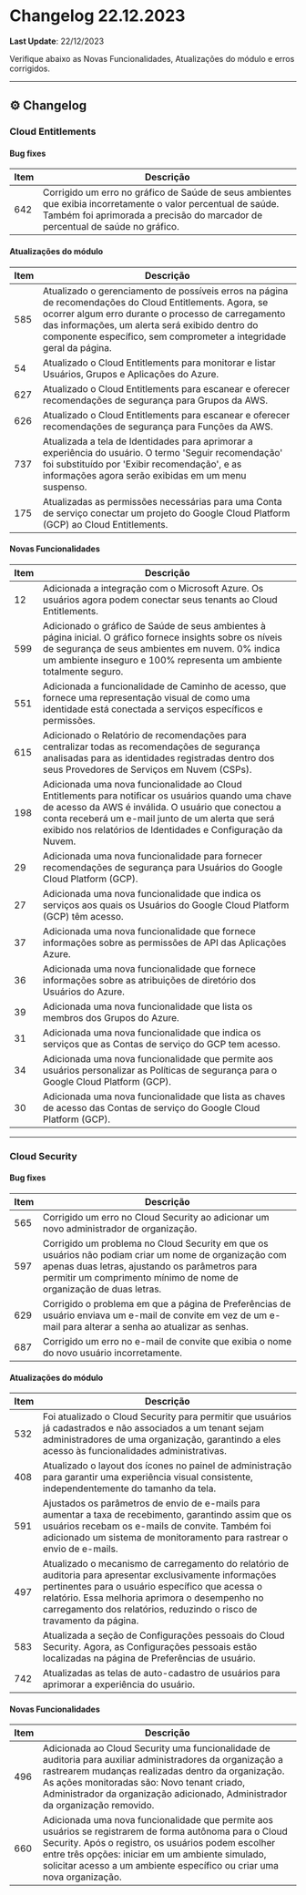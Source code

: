 # Changelog 22.12.2023

**Last Update**: 22/12/2023

Verifique abaixo as Novas Funcionalidades, Atualizações do módulo e erros corrigidos.

* * *

## ⚙ Changelog

### Cloud Entitlements

#### Bug fixes

| Item | Descrição |
|---|---|
| 642 | Corrigido um erro no gráfico de Saúde de seus ambientes que exibia incorretamente o valor percentual de saúde. Também foi aprimorada a precisão do marcador de percentual de saúde no gráfico. |

#### Atualizações do módulo

| Item | Descrição |
|---|---|
|585| Atualizado o gerenciamento de possíveis erros na página de recomendações do Cloud Entitlements. Agora, se ocorrer algum erro durante o processo de carregamento das informações, um alerta será exibido dentro do componente específico, sem comprometer a integridade geral da página.|
|54| Atualizado o Cloud Entitlements para monitorar e listar Usuários, Grupos e Aplicações do Azure.|
|627| Atualizado o Cloud Entitlements para escanear e oferecer recomendações de segurança para Grupos da AWS.|
|626| Atualizado o Cloud Entitlements para escanear e oferecer recomendações de segurança para Funções da AWS.|
|737| Atualizada a tela de Identidades para aprimorar a experiência do usuário. O termo 'Seguir recomendação' foi substituído por 'Exibir recomendação', e as informações agora serão exibidas em um menu suspenso.|
|175| Atualizadas as permissões necessárias para uma Conta de serviço conectar um projeto do Google Cloud Platform (GCP) ao Cloud Entitlements. |


#### Novas Funcionalidades

| Item | Descrição |
|---|---|
|12| Adicionada a integração com o Microsoft Azure. Os usuários agora podem conectar seus tenants ao Cloud Entitlements.|
|599| Adicionado o gráfico de Saúde de seus ambientes à página inicial. O gráfico fornece insights sobre os níveis de segurança de seus ambientes em nuvem. 0% indica um ambiente inseguro e 100% representa um ambiente totalmente seguro.|
|551| Adicionada a funcionalidade de Caminho de acesso, que fornece uma representação visual de como uma identidade está conectada a serviços específicos e permissões.|
|615| Adicionado o Relatório de recomendações para centralizar todas as recomendações de segurança analisadas para as identidades registradas dentro dos seus Provedores de Serviços em Nuvem (CSPs).|
|198| Adicionada uma nova funcionalidade ao Cloud Entitlements para notificar os usuários quando uma chave de acesso da AWS é inválida. O usuário que conectou a conta receberá um e-mail junto de um alerta que será exibido nos relatórios de Identidades e Configuração da Nuvem.|
|29| Adicionada uma nova funcionalidade para fornecer recomendações de segurança para Usuários do Google Cloud Platform (GCP).|
|27| Adicionada uma nova funcionalidade que indica os serviços aos quais os Usuários do Google Cloud Platform (GCP) têm acesso.|
|37| Adicionada uma nova funcionalidade que fornece informações sobre as permissões de API das Aplicações Azure.|
|36| Adicionada uma nova funcionalidade que fornece informações sobre as atribuições de diretório dos Usuários do Azure.|
|39| Adicionada uma nova funcionalidade que lista os membros dos Grupos do Azure.|
|31|Adicionada uma nova funcionalidade que indica os serviços que as Contas de serviço do GCP tem acesso.|
|34|Adicionada uma nova funcionalidade que permite aos usuários personalizar as Políticas de segurança para o Google Cloud Platform (GCP).|
|30|Adicionada uma nova funcionalidade que lista as chaves de acesso das Contas de serviço do Google Cloud Platform (GCP).|











* * *

### Cloud Security

#### Bug fixes

| Item | Descrição |
|---|---|
|565| Corrigido um erro no Cloud Security ao adicionar um novo administrador de organização.|
|597| Corrigido um problema no Cloud Security em que os usuários não podiam criar um nome de organização com apenas duas letras, ajustando os parâmetros para permitir um comprimento mínimo de nome de organização de duas letras.|
|629| Corrigido o problema em que a página de Preferências de usuário enviava um e-mail de convite em vez de um e-mail para alterar a senha ao atualizar as senhas.|
|687| Corrigido um erro no e-mail de convite que exibia o nome do novo usuário incorretamente.|

#### Atualizações do módulo

| Item | Descrição |
|---|---|
|532|Foi atualizado o Cloud Security para permitir que usuários já cadastrados e não associados a um tenant sejam administradores de uma organização, garantindo a eles acesso às funcionalidades administrativas.|
| 408| Atualizado o layout dos ícones no painel de administração para garantir uma experiência visual consistente, independentemente do tamanho da tela.|
|591| Ajustados os parâmetros de envio de e-mails para aumentar a taxa de recebimento, garantindo assim que os usuários recebam os e-mails de convite. Também foi adicionado um sistema de monitoramento para rastrear o envio de e-mails.|
|497| Atualizado o mecanismo de carregamento do relatório de auditoria para apresentar exclusivamente informações pertinentes para o usuário específico que acessa o relatório. Essa melhoria aprimora o desempenho no carregamento dos relatórios, reduzindo o risco de travamento da página.|
|583| Atualizada a seção de Configurações pessoais do Cloud Security. Agora, as Configurações pessoais estão localizadas na página de Preferências de usuário.|
|742| Atualizadas as telas de auto-cadastro de usuários para aprimorar a experiência do usuário.|

#### Novas Funcionalidades

| Item | Descrição |
|---|---|
|496|Adicionada ao Cloud Security uma funcionalidade de auditoria para auxiliar administradores da organização a rastrearem mudanças realizadas dentro da organização. As ações monitoradas são:  Novo tenant criado, Administrador da organização adicionado, Administrador da organização removido. |
|660|Adicionada uma nova funcionalidade que permite aos usuários se registrarem de forma autônoma para o Cloud Security. Após o registro, os usuários podem escolher entre três opções: iniciar em um ambiente simulado, solicitar acesso a um ambiente específico ou criar uma nova organização.|